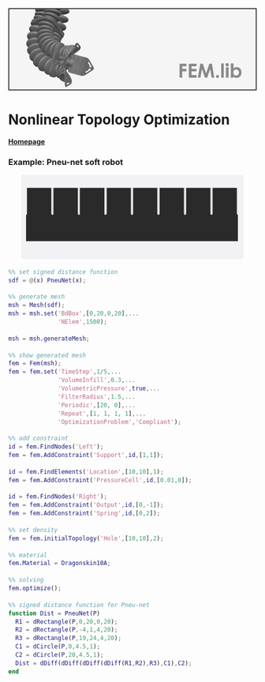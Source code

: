 <div align="center"> <img src="./src/fem.png" width="650"> </div>

# Nonlinear Topology Optimization

[**Homepage**](https://bjcaasenbrood.github.io/SorotokiCode/)

### Example: Pneu-net soft robot

<div align="center"> <img src="./src/opt_pneunet.gif" width="450"> </div>

```matlab
%% set signed distance function
sdf = @(x) PneuNet(x);

%% generate mesh
msh = Mesh(sdf);
msh = msh.set('BdBox',[0,20,0,20],...
              'NElem',1500);
      
msh = msh.generateMesh;

%% show generated mesh
fem = Fem(msh);
fem = fem.set('TimeStep',1/5,...
              'VolumeInfill',0.3,...
              'VolumetricPressure',true,...
              'FilterRadius',1.5,...
              'Periodic',[20, 0],...
              'Repeat',[1, 1, 1, 1],...
              'OptimizationProblem','Compliant');

%% add constraint
id = fem.FindNodes('Left'); 
fem = fem.AddConstraint('Support',id,[1,1]);

id = fem.FindElements('Location',[10,10],1);
fem = fem.AddConstraint('PressureCell',id,[0.01,0]);

id = fem.FindNodes('Right'); 
fem = fem.AddConstraint('Output',id,[0,-1]);
fem = fem.AddConstraint('Spring',id,[0,2]);

%% set density
fem = fem.initialTopology('Hole',[10,10],2);

%% material
fem.Material = Dragonskin10A;

%% solving
fem.optimize();

%% signed distance function for Pneu-net
function Dist = PneuNet(P)
  R1 = dRectangle(P,0,20,0,20);
  R2 = dRectangle(P,-4,1,4,20);
  R3 = dRectangle(P,19,24,4,20);
  C1 = dCircle(P,0,4.5,1);
  C2 = dCircle(P,20,4.5,1);
  Dist = dDiff(dDiff(dDiff(dDiff(R1,R2),R3),C1),C2);
end


```

